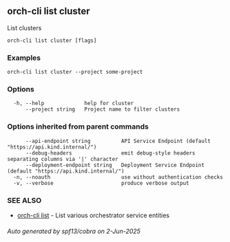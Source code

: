 ## orch-cli list cluster

List clusters

```
orch-cli list cluster [flags]
```

### Examples

```
orch-cli list cluster --project some-project
```

### Options

```
  -h, --help             help for cluster
      --project string   Project name to filter clusters
```

### Options inherited from parent commands

```
      --api-endpoint string          API Service Endpoint (default "https://api.kind.internal/")
      --debug-headers                emit debug-style headers separating columns via '|' character
      --deployment-endpoint string   Deployment Service Endpoint (default "https://api.kind.internal/")
  -n, --noauth                       use without authentication checks
  -v, --verbose                      produce verbose output
```

### SEE ALSO

* [orch-cli list](orch-cli_list.md)	 - List various orchestrator service entities

###### Auto generated by spf13/cobra on 2-Jun-2025
